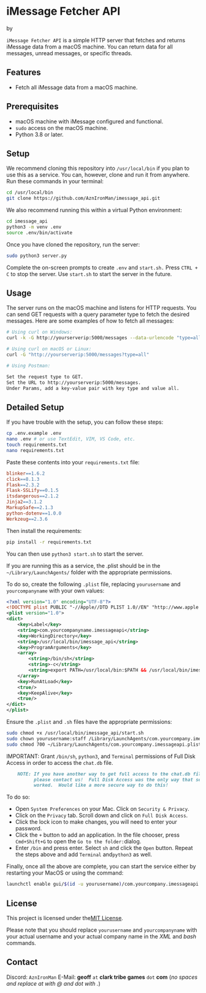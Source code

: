 
# iMessage Fetcher API
by 

`iMessage Fetcher API` is a simple HTTP server that fetches and returns iMessage data from a macOS machine. You can return data for all messages, unread messages, or specific threads.

## Features

- Fetch all iMessage data from a macOS machine.

## Prerequisites

- macOS machine with iMessage configured and functional.
- `sudo` access on the macOS machine.
- Python 3.8 or later.

## Setup

We recommend cloning this repository into `/usr/local/bin` if you plan to use this as a service. You can, however, clone and run it from anywhere. Run these commands in your terminal:

```bash
cd /usr/local/bin
git clone https://github.com/AznIronMan/imessage_api.git
```

We also recommend running this within a virtual Python environment:

```bash
cd imessage_api
python3 -m venv .env
source .env/bin/activate
```

Once you have cloned the repository, run the server:

```bash
sudo python3 server.py
```

Complete the on-screen prompts to create `.env` and `start.sh.` Press `CTRL + C` to stop the server. Use `start.sh` to start the server in the future.

## Usage

The server runs on the macOS machine and listens for HTTP requests. You can send GET requests with a query parameter type to fetch the desired messages. Here are some examples of how to fetch all messages:

```bash
# Using curl on Windows:
curl -k -G http://yourserverip:5000/messages --data-urlencode "type=all"

# Using curl on macOS or Linux:
curl -G "http://yourserverip:5000/messages?type=all"
```

```bash
# Using Postman:

Set the request type to GET.
Set the URL to http://yourserverip:5000/messages.
Under Params, add a key-value pair with key type and value all.
```

## Detailed Setup

If you have trouble with the setup, you can follow these steps:

```bash
cp .env.example .env
nano .env # or use TextEdit, VIM, VS Code, etc.
touch requirements.txt
nano requirements.txt
```
Paste these contents into your `requirements.txt` file:

```makefile
blinker==1.6.2
click==8.1.3
Flask==2.3.2
Flask-SSLify==0.1.5
itsdangerous==2.1.2
Jinja2==3.1.2
MarkupSafe==2.1.3
python-dotenv==1.0.0
Werkzeug==2.3.6
```

Then install the requirements:

```bash
pip install -r requirements.txt
```

You can then use `python3 start.sh` to start the server.

If you are running this as a service, the .plist should be in the `~/Library/LaunchAgents/` folder with the appropriate permissions.

To do so, create the following `.plist` file, replacing `yourusername` and `yourcompanyname` with your own values:

```xml
<?xml version="1.0" encoding="UTF-8"?>
<!DOCTYPE plist PUBLIC "-//Apple//DTD PLIST 1.0//EN" "http://www.apple.com/DTDs/PropertyList-1.0.dtd">
<plist version="1.0">
<dict>
    <key>Label</key>
    <string>com.yourcompanyname.imessageapi</string>
    <key>WorkingDirectory</key>
    <string>/usr/local/bin/imessage_api</string>
    <key>ProgramArguments</key>
    <array>
        <string>/bin/sh</string>
        <string>-c</string>
        <string>export PATH=/usr/local/bin:$PATH && /usr/local/bin/imessage_api/start.sh</string>
    </array>
    <key>RunAtLoad</key>
    <true/>
    <key>KeepAlive</key>
    <true/>
</dict>
</plist>
```

Ensure the `.plist` and `.sh` files have the appropriate permissions:

```bash
sudo chmod +x /usr/local/bin/imessage_api/start.sh
sudo chown yourusername:staff /Library/LaunchAgents/com.yourcompany.imessageapi.plist
sudo chmod 700 ~/Library/LaunchAgents/com.yourcompany.imessageapi.plist
```

IMPORTANT: Grant `/bin/sh`, `python3`, and `Terminal` permissions of Full Disk Access in order to access the `chat.db` file.

```markdown
	NOTE: If you have another way to get full access to the chat.db file, 
		  please contact us!  Full Disk Access was the only way that seemed 
		  worked.  Would like a more secure way to do this!
```

To do so:

 - Open `System Preferences` on your Mac. Click on `Security & Privacy`.
 - Click on the `Privacy` tab. Scroll down and click on `Full Disk Access`. 
  - Click the lock icon to make changes, you will need to enter    your password.
  - Click the `+` button to add an application. In the file chooser, press `Cmd+Shift+G` to open the `Go to the folder:`dialog. 
 - Enter `/bin` and press enter. Select `sh` and click the `Open` button. Repeat the steps above and add `Terminal` and`python3` as well.

Finally, once all the above are complete, you can start the service either by restarting your MacOS or using the command:

```bash
launchctl enable gui/$(id -u yourusername)/com.yourcompany.imessageapi 
```

## License
This project is licensed under the[MIT License](https://choosealicense.com/licenses/mit/).


Please note that you should replace `yourusername` and `yourcompanyname` with your actual username and your actual company name in the *XML* and *bash* commands.

## Contact

Discord:  `AznIronMan`
E-Mail:   **geoff** `at` **clark tribe games** `dot` **com** (*no spaces and replace at with @ and dot with .*)

